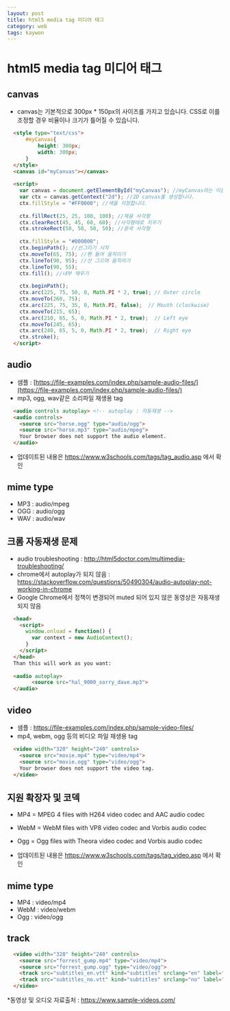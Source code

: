 ```yaml
---
layout: post
title: html5 media tag 미디어 태그
category: web
tags: kaywon
---
```


# html5 media tag 미디어 태그

## canvas
* canvas는 기본적으로 300px * 150px의 사이즈를 가지고 있습니다. CSS로 이를 조정할 경우 비율이나 크기가 틀어질 수 있습니다.

```html
  <style type="text/css">
      #myCanvas{
          height: 300px;
          width: 300px;
      }
  </style>
  <canvas id="myCanvas"></canvas>
  
  <script>
    var canvas = document.getElementById("myCanvas"); //myCanvas라는 이름의 canvas element를 받아옵니다.
    var ctx = canvas.getContext("2d"); //2D canvas를 생성합니다.
    ctx.fillStyle = "#FF0000"; //색을 지정합니다.
    
    ctx.fillRect(25, 25, 100, 100); //채움 사각형
    ctx.clearRect(45, 45, 60, 60); //사각형태로 지우기
    ctx.strokeRect(50, 50, 50, 50); //윤곽 사각형
    
    ctx.fillStyle = "#000000";
    ctx.beginPath(); //선그리기 시작
    ctx.moveTo(65, 75); //펜 들어 움직이기
    ctx.lineTo(90, 95); //선 그으며 움직이기
    ctx.lineTo(90, 55);
    ctx.fill(); //내부 채우기
    
    ctx.beginPath();
    ctx.arc(225, 75, 50, 0, Math.PI * 2, true); // Outer circle 
    ctx.moveTo(260, 75);
    ctx.arc(225, 75, 35, 0, Math.PI, false);  // Mouth (clockwise)
    ctx.moveTo(215, 65);
    ctx.arc(210, 65, 5, 0, Math.PI * 2, true);  // Left eye
    ctx.moveTo(245, 65);
    ctx.arc(240, 65, 5, 0, Math.PI * 2, true);  // Right eye
    ctx.stroke();
  </script>
```

## audio
* 샘플 : [https://file-examples.com/index.php/sample-audio-files/](https://file-examples.com/index.php/sample-audio-files/)
* mp3, ogg, wav같은 소리파일 재생용 tag

```html
  <audio controls autoplay> <!-- autoplay : 자동재생 -->
  <audio controls>
    <source src="horse.ogg" type="audio/ogg">
    <source src="horse.mp3" type="audio/mpeg">
    Your browser does not support the audio element.
  </audio>
```
* 업데이트된 내용은 https://www.w3schools.com/tags/tag_audio.asp 에서 확인

## mime type
* MP3 : audio/mpeg
* OGG : audio/ogg
* WAV : audio/wav

## 크롬 자동재생 문제
* audio troubleshooting : http://html5doctor.com/multimedia-troubleshooting/
* chrome에서 autoplay가 되지 않음 : https://stackoverflow.com/questions/50490304/audio-autoplay-not-working-in-chrome
* Google Chrome에서 정책이 변경되어 muted 되어 있지 않은 동영상은 자동재생 되지 않음

```html
  <head>
    <script>
      window.onload = function() {
        var context = new AudioContext();
      }
    </script>
  </head>
  Than this will work as you want:
  
  <audio autoplay>
        <source src="hal_9000_sorry_dave.mp3">
  </audio>
```
## video
* 샘플 : https://file-examples.com/index.php/sample-video-files/
* mp4, webm, ogg 등의 비디오 파일 재생용 tag

```html
  <video width="320" height="240" controls>
    <source src="movie.mp4" type="video/mp4">
    <source src="movie.ogg" type="video/ogg">
    Your browser does not support the video tag.
  </video>

```
## 지원 확장자 및 코덱
* MP4 = MPEG 4 files with H264 video codec and AAC audio codec
* WebM = WebM files with VP8 video codec and Vorbis audio codec
* Ogg = Ogg files with Theora video codec and Vorbis audio codec

* 업데이트된 내용은 https://www.w3schools.com/tags/tag_video.asp 에서 확인

## mime type
* MP4 : video/mp4
* WebM : video/webm
* Ogg : video/ogg

## track
```html
  <video width="320" height="240" controls>
    <source src="forrest_gump.mp4" type="video/mp4">
    <source src="forrest_gump.ogg" type="video/ogg">
    <track src="subtitles_en.vtt" kind="subtitles" srclang="en" label="English">
    <track src="subtitles_no.vtt" kind="subtitles" srclang="no" label="Norwegian">
  </video>
```
*동영상 및 오디오 자료출처 : https://www.sample-videos.com/
